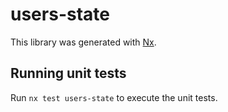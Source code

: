 # users-state

This library was generated with [Nx](https://nx.dev).

## Running unit tests

Run `nx test users-state` to execute the unit tests.
